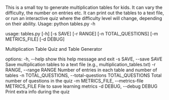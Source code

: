 This is a small toy to generate multiplication tables for kids. It can vary the difficulty, the number on entries etc. 
It can print out the tables to a text file, or run an interactive quiz where the difficulty level will change, depending on their ability.
Usage: python tables.py -h

usage: tables.py [-h] [-s SAVE] [-r RANGE] [-n TOTAL_QUESTIONS]
                 [-m METRICS_FILE] [-d DEBUG]

Multiplication Table Quiz and Table Generator

options:
  -h, --help            show this help message and exit
  -s SAVE, --save SAVE  Save multiplication tables to a text file (e.g.,
                        multiplication_tables.txt)
  -r RANGE, --range RANGE
                        Number of entries in each table and number of tables
  -n TOTAL_QUESTIONS, --total-questions TOTAL_QUESTIONS
                        Total number of questions in the quiz
  -m METRICS_FILE, --metrics-file METRICS_FILE
                        File to save learning metrics
  -d DEBUG, --debug DEBUG
                        Print extra info during the quiz
                      
